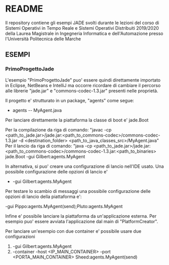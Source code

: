 # README

Il repository contiene gli esempi JADE svolti durante le lezioni del corso di Sistemi Operativi in Tempo Reale e Sistemi Operativi Distribuiti 2019/2020 della Laurea Magistrale in Ingegneria Informatica e dell'Automazione presso l'Università Politecnica delle Marche

## ESEMPI
### PrimoProgettoJade

L'esempio "PrimoProgettoJade" puo' essere quindi direttamente importato in Eclipse, NetBeans e IntelliJ ma occorre ricordare di cambiare il percorso alle librerie "jade.jar" e "commons-codec-1.3.jar" presenti nelle proprietà.

Il progetto e' strutturato in un package, "agents" come segue:

- agents
-- MyAgent.java


Per lanciare direttamente la piattaforma la classe di boot e' jade.Boot

Per la compilazione da riga di comando:
"javac -cp <path_to_jade.jar>/jade.jar:<path_to_commons-codec>/commons-codec-1.3.jar -d <destination_folder> <path_to_java_classes_src>/MyAgent.java"
Per il lancio da riga di comando: "java -cp <path_to_jade.jar>/jade.jar:<path_to_commons-codec>/commons-codec-1.3.jar:<path_to_binaries> jade.Boot -gui Gilbert:agents.MyAgent

In alternativa, si puo' creare una configurazione di lancio nell'IDE usato. Una possibile configurazione delle opzioni di lancio e'

- -gui Gilbert:agents.MyAgent

Per testare lo scambio di messaggi una possibile configurazione delle opzioni di lancio della piattaforma e':

-gui Pippo:agents.MyAgent(send);Pluto:agents.MyAgent

Infine e' possibile lanciare la piattaforma da un'applicazione esterna. Per esempio puo' essere avviata l'applicazione dal main di "PlatformCreator".

Per lanciare un'esempio con due container e' possibile usare due configurazioni
1. -gui Gilbert:agents.MyAgent
2. -container -host <IP_MAIN_CONTAINER> -port <PORTA_MAIN_CONTAINER> Sheed:agents.MyAgent(send)